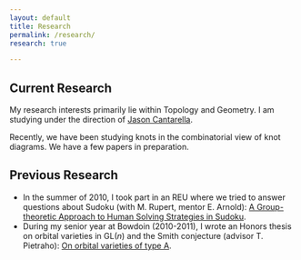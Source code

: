```yaml
---
layout: default
title: Research
permalink: /research/
research: true

---
```


## Current Research

My research interests primarily lie within Topology and Geometry. I
am studying under the direction
of <a href="http://www.jasoncantarella.com">Jason
Cantarella</a>.

Recently, we have been studying knots in the combinatorial view of
knot diagrams. We have a few papers in preparation.

## Previous Research

* In the summer of 2010, I took part in an REU where we tried to answer
questions about Sudoku (with M. Rupert, mentor E. Arnold): <a
href="http://digitalarchive.gsu.edu/caaurj/vol3/iss1/3/">A
Group-theoretic Approach to Human Solving Strategies in
Sudoku</a>.
* During my senior year at Bowdoin (2010-2011), I wrote an
Honors thesis on orbital varieties in GL(<em>n</em>) and the Smith
conjecture (advisor T. Pietraho): <a
href="http://bowdoin.aquabrowser.com/?itemid=|library/m/iii-bowdoin|b28667785">On
orbital varieties of type A</a>.
